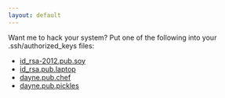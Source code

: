```yaml
---
layout: default
---
```


Want me to hack your system?  Put one of the following into your .ssh/authorized_keys files:

* [id_rsa-2012.pub.soy](id_rsa-2012.pub.soy.txt)
* [id_rsa.pub.laptop](id_rsa.pub.laptop.txt)
* [dayne.pub.chef](dayne.pub.chef.txt)
* [dayne.pub.pickles](dayne.pub.pickles.txt)
